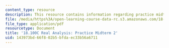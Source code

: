 ```yaml
---
content_type: resource
description: This resource contains information regarding practice midterm 2.
file: /media/https%3A/open-learning-course-data-rc.s3.amazonaws.com/18-100c-real-analysis-fall-2012/143973bd66f802b5bfdaec33b56a6711_MIT18_100CF12_mid2practice.pdf
file_type: application/pdf
resourcetype: Document
title: '18.100C Real Analysis: Practice Midterm 2'
uid: 143973bd-66f8-02b5-bfda-ec33b56a6711
---
```


